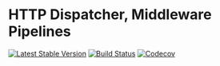 HTTP Dispatcher, Middleware Pipelines
================================
[![Latest Stable Version](https://poser.pugx.org/spiral/http/version)](https://packagist.org/packages/spiral/http)
[![Build Status](https://travis-ci.org/spiral/http.svg?branch=master)](https://travis-ci.org/spiral/http)
[![Codecov](https://codecov.io/gh/spiral/http/branch/master/graph/badge.svg)](https://codecov.io/gh/spiral/http/)